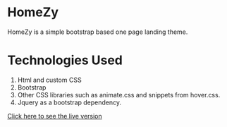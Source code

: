 # HomeZy

HomeZy is a simple bootstrap based one page landing theme.


# Technologies Used

1. Html and custom CSS
2. Bootstrap
3. Other CSS libraries such as animate.css and snippets from hover.css.
4. Jquery as a bootstrap dependency.

[Click here to see the live version](https://raghavpahwa.github.io/HomeZy/)
